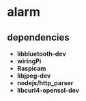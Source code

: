# alarm

## dependencies

- **libbluetooth-dev**
- **wiringPi**
- **Raspicam**
- **libjpeg-dev**
- **nodejs/http_parser**
- **libcurl4-openssl-dev**
